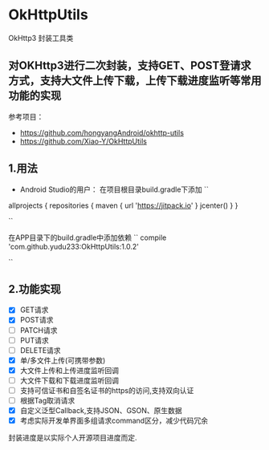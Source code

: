 # OkHttpUtils
OkHttp3 封装工具类

## 对OKHttp3进行二次封装，支持GET、POST登请求方式，支持大文件上传下载，上传下载进度监听等常用功能的实现

参考项目：
- https://github.com/hongyangAndroid/okhttp-utils
- https://github.com/Xiao-Y/OkHttpUtils

## 1.用法
- Android Studio的用户：
在项目根目录build.gradle下添加
``

allprojects {
    repositories {
        maven { url 'https://jitpack.io' }
        jcenter()
    }
}

``

在APP目录下的build.gradle中添加依赖
``
    compile 'com.github.yudu233:OkHttpUtils:1.0.2'
    
``

## 2.功能实现
- [x] GET请求
- [x] POST请求
- [ ] PATCH请求
- [ ] PUT请求
- [ ] DELETE请求
- [x] 单/多文件上传(可携带参数)
- [x] 大文件上传和上传进度监听回调
- [ ] 大文件下载和下载进度监听回调
- [ ] 支持可信证书和自签名证书的https的访问,支持双向认证
- [ ] 根据Tag取消请求
- [x] 自定义泛型Callback,支持JSON、GSON、原生数据
- [x] 考虑实际开发单界面多组请求command区分，减少代码冗余

封装进度是以实际个人开源项目进度而定.

